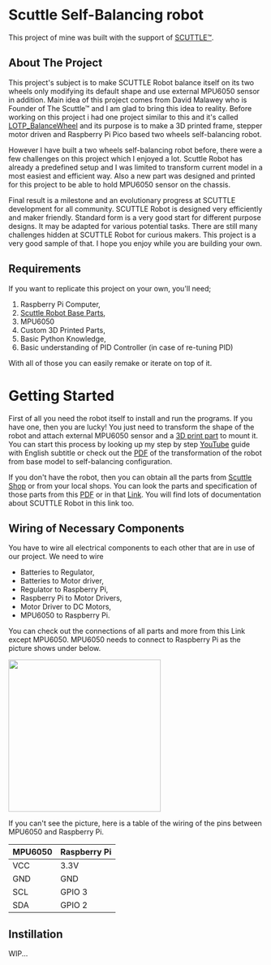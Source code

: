 # Scuttle Self-Balancing robot

This project of mine was built with the support of [SCUTTLE™](https://www.scuttlerobot.org/). 

## About The Project

This project's subject is to make SCUTTLE Robot balance itself on its two wheels only modifying its default shape and use external MPU6050 sensor in addition. Main idea of this project comes from David Malawey who is Founder of The Scuttle™ and I am glad to bring this idea to reality. Before working on this project i had one project similar to this and it's called [LOTP_BalanceWheel](https://github.com/SMDHuman/BalanceWheel) and its purpose is to make a 3D printed frame, stepper motor driven and Raspberry Pi Pico based two wheels self-balancing robot.

However I have built a two wheels self-balancing robot before, there were a few challenges on this project which I enjoyed a lot. Scuttle Robot has already a predefined setup and I was limited to transform current model in a most easiest and efficient way. Also a new part was designed and printed for this project to be able to hold MPU6050 sensor on the chassis.

Final result is a milestone and an evolutionary progress at SCUTTLE development for all community.
SCUTTLE Robot is designed very efficiently and maker friendly.  Standard form is a very good start for different purpose designs. It may be adapted for various potential tasks. There are still many challenges hidden at SCUTTLE Robot for curious makers. This project is a very good sample of that. I hope you enjoy while you are building your own.


## Requirements 

If you want to replicate this project on your own, you'll need;
1.	Raspberry Pi Computer,
2. [Scuttle Robot Base Parts](https://github.com/SMDHuman/ScuttleBalancingRobot/blob/main/docs/Item%20Links%2020230606.pdf),
3.	MPU6050
4.	Custom 3D Printed Parts,
5.	Basic Python Knowledge,
6.	Basic understanding of PID Controller (in case of re-tuning PID)

With all of those you can easily remake or iterate on top of it.

# Getting Started

First of all you need the robot itself to install and run the programs. If you have one, then you are lucky! You just need to transform the shape of the robot and attach external MPU6050 sensor and a [3D print part](https://github.com/SMDHuman/ScuttleBalancingRobot/tree/main/3D%20Models) to mount it. You can start this process by looking up my step by step [YouTube](https://youtu.be/XI1HBQYeNek) guide with English subtitle or check out the [PDF](https://github.com/SMDHuman/ScuttleBalancingRobot/blob/main/docs/Self%20Balanced%20Robot%20Transformation.pdf) of the transformation of the robot from base model to self-balancing configuration.

If you don't have the robot, then you can obtain all the parts from [Scuttle Shop](https://www.scuttlerobot.org/shop/) or from your local shops. You can look the parts and specification of those parts from this [PDF](https://github.com/SMDHuman/ScuttleBalancingRobot/blob/main/docs/Item%20Links%2020230606.pdf) or in that [Link](https://www.scuttlerobot.org/resources/). You will find lots of documentation about SCUTTLE Robot in this link too.

## Wiring of Necessary Components

You have to wire all electrical components to each other that are in use of our project. We need to wire
*	Batteries to Regulator,
*	Batteries to Motor driver,
*	Regulator to Raspberry Pi,
*	Raspberry Pi to Motor Drivers,
*	Motor Driver to DC Motors,
*	MPU6050 to Raspberry Pi.

You can check out the connections of all parts and more from this Link except MPU6050. MPU6050 needs to connect to Raspberry Pi as the picture shows under below.

<img src="https://github.com/SMDHuman/ScuttleBalancingRobot/blob/main/images/Raspbery%20Pi%20to%20MPU6050.jpeg"  width="300">

If you can't see the picture, here is a table of the wiring of the pins between MPU6050 and Raspberry Pi.

| MPU6050 | Raspberry Pi |
|---------|--------------|
| VCC     | 3.3V         |
| GND     | GND          |
| SCL     | GPIO 3       |
| SDA     | GPIO 2       |

## Instillation 
WIP...
